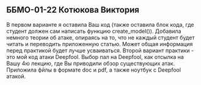 ## ББМО-01-22 Котюкова Виктория

В первом варианте я оставила Ваш код (также оставила блок кода, где студент должен сам написать функцию create_model()). Добавила немного теории об атаке, опираясь на то, что не каждый студент будет читать и переводить приложенную статью. Может общая информация перед практикой будет лучше усваиваться. 
Второй вариант практики - это мой код атаки Deepfool. Выбор пал на Deepfool, как отсылка на Вашу 4ю лекцию, где Вы приводили обзор существующих атак. 
Приложила фйлы в формате doc и pdf, а также ноутбук с Deepfool атакой.
